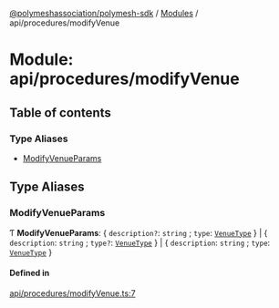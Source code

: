 [@polymeshassociation/polymesh-sdk](../README.md) / [Modules](../modules.md) / api/procedures/modifyVenue

# Module: api/procedures/modifyVenue

## Table of contents

### Type Aliases

- [ModifyVenueParams](api_procedures_modifyVenue.md#modifyvenueparams)

## Type Aliases

### ModifyVenueParams

Ƭ **ModifyVenueParams**: { `description?`: `string` ; `type`: [`VenueType`](../enums/api_entities_Venue_types.VenueType.md)  } \| { `description`: `string` ; `type?`: [`VenueType`](../enums/api_entities_Venue_types.VenueType.md)  } \| { `description`: `string` ; `type`: [`VenueType`](../enums/api_entities_Venue_types.VenueType.md)  }

#### Defined in

[api/procedures/modifyVenue.ts:7](https://github.com/PolymathNetwork/polymesh-sdk/blob/31dfa0dc/src/api/procedures/modifyVenue.ts#L7)
